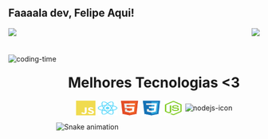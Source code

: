 ## Faaaala dev, Felipe Aqui!

<div>
  
  <img height="180em" src="https://github-readme-stats.vercel.app/api?username=felipereismonteiro&show_icons=true&theme=radical"/>
  <img align="right" height="180em" src="https://github-readme-stats.vercel.app/api/top-langs/?username=felipereismonteiro&layout=compact&langs_count=16&theme=great-gatsby"/>
  
</div>
<br>

<div  align="center"> 
  <div style="display: inline_block"><br>
    <img align="left" height="250" alt="coding-time" src="code.gif">
    <h1 align="center">Melhores Tecnologias <3</h1>
    <img align="center" height="30" width="40" alt="js-icon"  src="https://raw.githubusercontent.com/devicons/devicon/master/icons/javascript/javascript-plain.svg">
    <img align="center" height="30" width="40" alt="react-icon" src="https://raw.githubusercontent.com/devicons/devicon/master/icons/react/react-original.svg">
    <img align="center" height="30" width="40" alt="html-icon" src="https://raw.githubusercontent.com/devicons/devicon/master/icons/html5/html5-original.svg">
    <img align="center" height="30" width="40" alt="css-icon" src="https://raw.githubusercontent.com/devicons/devicon/master/icons/css3/css3-original.svg">
    <img align="center" height="30" width="40" alt="nodejs-icon" src="https://raw.githubusercontent.com/devicons/devicon/master/icons/nodejs/nodejs-original.svg">
    <img align="center" height="30"  alt="nodejs-icon" src="https://www.freeiconspng.com/thumbs/sql-server-icon-png/sql-server-icon-png-29.png">
   </div>
  
</div>
  
![Snake animation](https://github.com/LuigiGF/LuigiGF/blob/output/github-contribution-grid-snake.svg)

